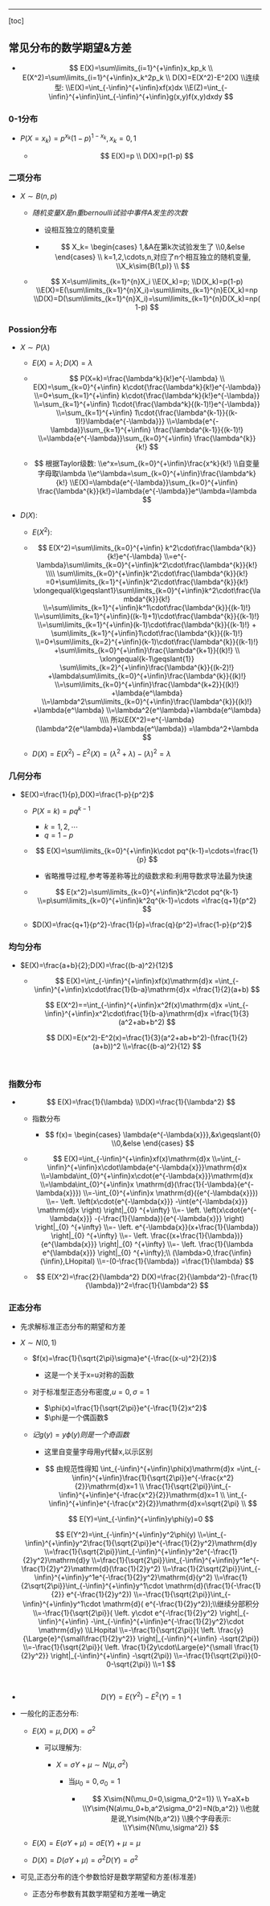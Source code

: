 - - - -

[toc]



## 常见分布的数学期望&方差

- $$
  E(X)=\sum\limits_{i=1}^{+\infin}x_kp_k
  \\
  E(X^2)=\sum\limits_{i=1}^{+\infin}x_k^2p_k
  \\
  D(X)=E(X^2)-E^2(X)
  \\连续型:
  \\E(X)=\int_{-\infin}^{+\infin}xf(x)dx
  \\E(Z)=\int_{-\infin}^{+\infin}\int_{-\infin}^{+\infin}g(x,y)f(x,y)dxdy
  $$

  

### 0-1分布

- $P(X=x_k)=p^{x_k}(1-p)^{1-x_k},x_k=0,1$

  - $$
    E(X)=p
    \\
    D(X)=p(1-p)
    $$

### 二项分布

- $X\sim{B(n,p)}$

  - $随机变量X是n重bernoulli试验中事件A发生的次数$

    - 设相互独立的随机变量

    - $$
      X_k=
      \begin{cases}
      1,&A在第k次试验发生了
      \\0,&else
      \end{cases}
      \\
      k=1,2,\cdots,n,对应了n个相互独立的随机变量,
      \\X_k\sim{B(1,p)}
      \\
      $$
  
  - $$
    X=\sum\limits_{k=1}^{n}X_i
      \\E(X_k)=p;
      \\D(X_k)=p(1-p)
      \\E(X)=E(\sum\limits_{k=1}^{n}X_i)=\sum\limits_{k=1}^{n}E(X_k)=np
      \\D(X)=D(\sum\limits_{k=1}^{n}X_i)=\sum\limits_{k=1}^{n}D(X_k)=np(1-p)
    $$

### Possion分布

- $X\sim{P(\lambda)}$

  - $E(X)=\lambda;D(X)=\lambda$

  - $$
    P(X=k)=\frac{\lambda^k}{k!}e^{-\lambda}
    \\
    E(X)=\sum_{k=0}^{+\infin}
    k\cdot{\frac{\lambda^k}{k!}e^{-\lambda}}
    \\=0+\sum_{k=1}^{+\infin}
    k\cdot{\frac{\lambda^k}{k!}e^{-\lambda}}
    \\=\sum_{k=1}^{+\infin}
    1\cdot{\frac{\lambda^k}{(k-1)!}e^{-\lambda}}
    \\=\sum_{k=1}^{+\infin}
    1\cdot{\frac{\lambda^{k-1}}{(k-1)!}\lambda{e^{-\lambda}}}
    \\=\lambda{e^{-\lambda}}\sum_{k=1}^{+\infin}
    \frac{\lambda^{k-1}}{(k-1)!}
    \\=\lambda{e^{-\lambda}}\sum_{k=0}^{+\infin}
    \frac{\lambda^{k}}{k!}
    $$
  
  - $$
    根据Taylor级数:
      \\e^x=\sum_{k=0}^{+\infin}\frac{x^k}{k!}
      \\自变量字母取\lambda
      \\e^\lambda=\sum_{k=0}^{+\infin}\frac{\lambda^k}{k!}
      \\E(X)=\lambda{e^{-\lambda}}\sum_{k=0}^{+\infin}
      \frac{\lambda^{k}}{k!}=\lambda{e^{-\lambda}}e^\lambda=\lambda
    $$
  
    

- $D(X)$:

  - $E(X^2):$

  - $$
    E(X^2)=\sum\limits_{k=0}^{+\infin}
    k^2\cdot\frac{\lambda^{k}}{k!}e^{-\lambda}
    \\=e^{-\lambda}\sum\limits_{k=0}^{+\infin}k^2\cdot\frac{\lambda^{k}}{k!}
    \\\\
    \sum\limits_{k=0}^{+\infin}k^2\cdot\frac{\lambda^{k}}{k!}
    =0+\sum\limits_{k=1}^{+\infin}k^2\cdot\frac{\lambda^{k}}{k!}
    \xlongequal{k\geqslant1}\sum\limits_{k=0}^{+\infin}k^2\cdot\frac{\lambda^{k}}{k!}
    \\=\sum\limits_{k=1}^{+\infin}k^1\cdot\frac{\lambda^{k}}{(k-1)!}
    \\=\sum\limits_{k=1}^{+\infin}((k-1)+1)\cdot\frac{\lambda^{k}}{(k-1)!}
    \\=\sum\limits_{k=1}^{+\infin}(k-1)\cdot\frac{\lambda^{k}}{(k-1)!}
    +
    \sum\limits_{k=1}^{+\infin}1\cdot\frac{\lambda^{k}}{(k-1)!}
    \\=0+\sum\limits_{k=2}^{+\infin}(k-1)\cdot\frac{\lambda^{k}}{(k-1)!}
    +\sum\limits_{k=0}^{+\infin}\frac{\lambda^{k+1}}{(k)!}
    \\
    \xlongequal{k-1\geqslant{1}}
    \sum\limits_{k=2}^{+\infin}\frac{\lambda^{k}}{(k-2)!}
    +\lambda\sum\limits_{k=0}^{+\infin}\frac{\lambda^{k}}{(k)!}
    \\=\sum\limits_{k=0}^{+\infin}\frac{\lambda^{k+2}}{(k)!}
    +\lambda{e^\lambda}
    \\=\lambda^2\sum\limits_{k=0}^{+\infin}\frac{\lambda^{k}}{(k)!}
    +\lambda{e^\lambda}
    \\=\lambda^2{e^\lambda}+\lambda{e^\lambda}
    \\\\
    所以E(X^2)=e^{-\lambda}(\lambda^2{e^\lambda}+\lambda{e^\lambda})
    =\lambda^2+\lambda
    $$

    

  - $D(X)=E(X^2)-E^2(X)=(\lambda^2+\lambda)-(\lambda)^2=\lambda$

  

### 几何分布

- $E(X)=\frac{1}{p},D(X)=\frac{1-p}{p^2}$	

  - $P(X=k)=pq^{k-1}$

    - $k=1,2,\cdots$
    - $q=1-p$

  - $$
    E(X)=\sum\limits_{k=0}^{+\infin}k\cdot pq^{k-1}=\cdots=\frac{1}{p}
    $$

    

    - 省略推导过程,参考等差称等比的级数求和:利用导数求导法最为快速

  - $$
    E(x^2)=\sum\limits_{k=0}^{+\infin}k^2\cdot pq^{k-1}
    \\=p\sum\limits_{k=0}^{+\infin}k^2q^{k-1}=\cdots
    =\frac{q+1}{p^2}
    $$

    

  - $D(X)=\frac{q+1}{p^2}-\frac{1}{p}=\frac{q}{p^2}=\frac{1-p}{p^2}$

  

### 均匀分布

- $E(X)=\frac{a+b}{2};D(X)=\frac{(b-a)^2}{12}$

  - $$
    E(X)=\int_{-\infin}^{+\infin}xf(x)\mathrm{d}x
    =\int_{-\infin}^{+\infin}x\cdot\frac{1}{b-a}\mathrm{d}x
    =\frac{1}{2}(a+b)
    $$

    $$
    E(X^2)==\int_{-\infin}^{+\infin}x^2f(x)\mathrm{d}x
    =\int_{-\infin}^{+\infin}x^2\cdot\frac{1}{b-a}\mathrm{d}x
    =\frac{1}{3}(a^2+ab+b^2)
    $$

    $$
    D(X)=E(x^2)-E^2(x)=\frac{1}{3}(a^2+ab+b^2)-(\frac{1}{2}(a+b))^2
    \\=\frac{(b-a)^2}{12}
    $$


​    

### 指数分布

- $$
  E(X)=\frac{1}{\lambda}
  \\D(X)=\frac{1}{\lambda^2}
  $$

  - 指数分布

    - $$
      f(x)=
      \begin{cases}
      \lambda{e^{-\lambda{x}}},&x\geqslant{0}
      \\0,&else
      \end{cases}
      $$

      

  - $$
    E(X)=\int_{-\infin}^{+\infin}xf(x)\mathrm{d}x
    \\=\int_{-\infin}^{+\infin}x\cdot\lambda{e^{-\lambda{x}}}\mathrm{d}x
    \\=\lambda\int_{0}^{+\infin}x\cdot{e^{-\lambda{x}}}\mathrm{d}x
    \\=\lambda\int_{0}^{+\infin}x \mathrm{d}(\frac{1}{-\lambda}{e^{-\lambda{x}}})
    \\=-\int_{0}^{+\infin}x \mathrm{d}({e^{-\lambda{x}}})
    \\=-
    \left.
    	\left(x\cdot{e^{-\lambda{x}}}
        -\int{e^{-\lambda{x}}} \mathrm{d}x
        \right)
    \right|_{0} ^{+\infty}
    \\=-
    \left.
    	\left(x\cdot{e^{-\lambda{x}}}
        -(-\frac{1}{\lambda}){e^{-\lambda{x}}}
        \right)
    \right|_{0} ^{+\infty}
    \\=-
    \left.
    	e^{-\lambda{x}}(x+\frac{1}{\lambda})
    \right|_{0} ^{+\infty}
    \\=-
    \left.
    	\frac{(x+\frac{1}{\lambda})}{e^{\lambda{x}}}
    \right|_{0} ^{+\infty}
    \\=-
    \left.
    	\frac{1}{\lambda e^{\lambda{x}}}
    \right|_{0} ^{+\infty};\\ (\lambda>0,\frac{\infin}{\infin},LHopital)
    \\=-(0-\frac{1}{\lambda})
    =\frac{1}{\lambda}
    $$

    

  - $$
    E(X^2)=\frac{2}{\lambda^2}
    D(X)=\frac{2}{\lambda^2}-(\frac{1}{\lambda})^2=\frac{1}{\lambda^2}
    $$

    

### 正态分布

- 先求解标准正态分布的期望和方差

- $X\sim{N(0,1)}$

  - $f(x)=\frac{1}{\sqrt{2\pi}\sigma}e^{-\frac{(x-u)^2}{2}}$

    - 这是一个关于x=u对称的函数

  - 对于标准型正态分布密度,$u=0,\sigma=1$

    - $\phi(x)=\frac{1}{\sqrt{2\pi}}e^{-\frac{1}{2}x^2}$
    - $\phi是一个偶函数$

  - $记g(y)=y\phi(y)则是一个奇函数$

    - 这里自变量字母用y代替x,以示区别

    - $$
      由规范性得知
      \int_{-\infin}^{+\infin}\phi(x)\mathrm{d}x
      =\int_{-\infin}^{+\infin}\frac{1}{\sqrt{2\pi}}e^{-\frac{x^2}{2}}\mathrm{d}x=1
      \\
      \frac{1}{\sqrt{2\pi}}\int_{-\infin}^{+\infin}e^{-\frac{x^2}{2}}\mathrm{d}x=1
      \\
      \int_{-\infin}^{+\infin}e^{-\frac{x^2}{2}}\mathrm{d}x=\sqrt{2\pi}
      \\
      $$

  $$
  E(Y)=\int_{-\infin}^{+\infin}y\phi(y)=0
  $$

  $$
  E(Y^2)=\int_{-\infin}^{+\infin}y^2\phi(y)
  \\=\int_{-\infin}^{+\infin}y^2\frac{1}{\sqrt{2\pi}}e^{-\frac{1}{2}y^2}\mathrm{d}y
  \\=\frac{1}{\sqrt{2\pi}}\int_{-\infin}^{+\infin}y^2e^{-\frac{1}{2}y^2}\mathrm{d}y
  \\=\frac{1}{\sqrt{2\pi}}\int_{-\infin}^{+\infin}y^1e^{-\frac{1}{2}y^2}\mathrm{d}(\frac{1}{2}y^2)
  \\=\frac{1}{2\sqrt{2\pi}}\int_{-\infin}^{+\infin}y^1e^{-\frac{1}{2}y^2}\mathrm{d}(y^2)
  \\=\frac{1}{2\sqrt{2\pi}}\int_{-\infin}^{+\infin}y^1\cdot \mathrm{d}(\frac{1}{-\frac{1}{2}} e^{-\frac{1}{2}y^2})
  \\=-\frac{1}{\sqrt{2\pi}}\int_{-\infin}^{+\infin}y^1\cdot \mathrm{d}( e^{-\frac{1}{2}y^2});\\继续分部积分
  \\=-\frac{1}{\sqrt{2\pi}}(
  \left.
  y\cdot e^{-\frac{1}{2}y^2}
  \right|_{-\infin}^{+\infin}
  -\int_{-\infin}^{+\infin}e^{-\frac{1}{2}y^2}\cdot \mathrm{d}y)
  \\LHopital
  \\=-\frac{1}{\sqrt{2\pi}}(
  \left.
  \frac{y}{\Large{e}^{\small\frac{1}{2}y^2}}
  \right|_{-\infin}^{+\infin}
  -\sqrt{2\pi})
  \\=-\frac{1}{\sqrt{2\pi}}(
  \left.
  \frac{1}{2y\cdot\Large{e}^{\small \frac{1}{2}y^2}}
  \right|_{-\infin}^{+\infin}
  -\sqrt{2\pi})
  \\=-\frac{1}{\sqrt{2\pi}}(0-0-\sqrt{2\pi})
  \\=1
  $$


  ​    

- $$
    D(Y)=E(Y^2)-E^2(Y)=1
  $$

  

- 一般化的正态分布:

  - $E(X)=\mu,D(X)=\sigma^2$

    - 可以理解为:

      - $X=\sigma{Y}+\mu\sim{N(\mu,\sigma^2)}$

        - 当$\mu_0=0,\sigma_0=1$

          - $$
            X\sim{N(\mu_0=0,\sigma_0^2=1)}
            \\
            Y=aX+b
            \\Y\sim{N(a\mu_0+b,a^2\sigma_0^2)=N(b,a^2)}
            \\也就是说,Y\sim{N(b,a^2)}
            \\换个字母表示:
            \\Y\sim{N(\mu,\sigma^2)}
            $$

            

  - $E(X)=E(\sigma{Y}+\mu)=\sigma{E(Y)+\mu}=\mu$

  - $D(X)=D(\sigma{Y}+\mu)=\sigma^2D(Y)=\sigma^2$

- 可见,正态分布的连个参数恰好是数学期望和方差(标准差)

  - 正态分布参数有其数学期望和方差唯一确定



















​	